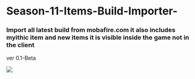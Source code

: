 # Season-11-Items-Build-Importer-
<h3>Import all latest build from mobafire.com it also includes myithic item and new items it is visible inside the game not in the client</h3>

ver 0.1-Beta

![](gif/githubgif.gif)
